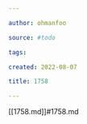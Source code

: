 ```yaml
---

author: ohmanfoo

source: #todo

tags: 

created: 2022-08-07

title: 1758

---
```

[[1758.md]]#1758.md